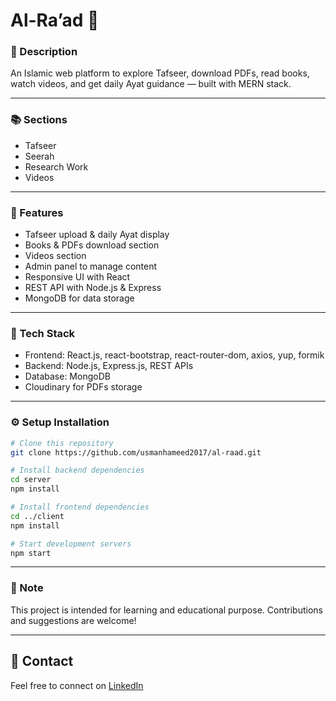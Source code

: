 # Al-Ra’ad 📖

### 📜 Description
An Islamic web platform to explore Tafseer, download PDFs, read books, watch videos, and get daily Ayat guidance — built with MERN stack.

---

### 📚 Sections
- Tafseer
- Seerah
- Research Work
- Videos

---

### 🧠 Features
- Tafseer upload & daily Ayat display
- Books & PDFs download section
- Videos section
- Admin panel to manage content
- Responsive UI with React
- REST API with Node.js & Express
- MongoDB for data storage

---

### 🎨 Tech Stack
- Frontend: React.js, react-bootstrap, react-router-dom, axios, yup, formik 
- Backend: Node.js, Express.js, REST APIs
- Database: MongoDB
- Cloudinary for PDFs storage

--- 

### ⚙ Setup Installation
```bash
# Clone this repository
git clone https://github.com/usmanhameed2017/al-raad.git

# Install backend dependencies
cd server
npm install

# Install frontend dependencies
cd ../client
npm install

# Start development servers
npm start
```

---

### 📌 Note
This project is intended for learning and educational purpose. Contributions and suggestions are welcome!

---

## 📧 Contact
Feel free to connect on [LinkedIn](https://www.linkedin.com/in/usman-hameed-05b513240)